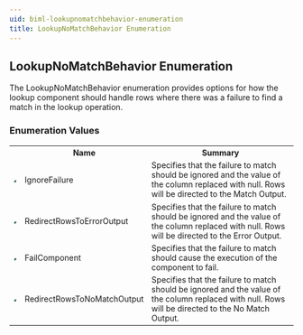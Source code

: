 ```yaml
---
uid: biml-lookupnomatchbehavior-enumeration
title: LookupNoMatchBehavior Enumeration
---
```


## LookupNoMatchBehavior Enumeration

<div class="LanguageSummary"><div class ="SummaryItem">The LookupNoMatchBehavior enumeration provides options for how the lookup component should handle rows where there was a failure to find a match in the lookup operation.</div></div>
<div class="EnumValueGroup">

### Enumeration Values

<table id="EnumValue" class="MemberList"><tbody><tr><th class="MemberTypeIconColumnHeader">&nbsp;</th><th class="MemberNameColumnHeader">Name</th><th class="MemberSummaryColumnHeader">Summary</th></tr><tr class="cd0"><td align="center" class="MemberTypeIcon"><img src="enumValue.png"></img></td><td class="MemberName">IgnoreFailure</td><td class="MemberSummary"><div class ="SummaryItem">Specifies that the failure to match should be ignored and the value of the column replaced with null.  Rows will be directed to the Match Output.</div></td></tr><tr class="cd1"><td align="center" class="MemberTypeIcon"><img src="enumValue.png"></img></td><td class="MemberName">RedirectRowsToErrorOutput</td><td class="MemberSummary"><div class ="SummaryItem">Specifies that the failure to match should be ignored and the value of the column replaced with null.  Rows will be directed to the Error Output.</div></td></tr><tr class="cd0"><td align="center" class="MemberTypeIcon"><img src="enumValue.png"></img></td><td class="MemberName">FailComponent</td><td class="MemberSummary"><div class ="SummaryItem">Specifies that the failure to match should cause the execution of the component to fail.</div></td></tr><tr class="cd1"><td align="center" class="MemberTypeIcon"><img src="enumValue.png"></img></td><td class="MemberName">RedirectRowsToNoMatchOutput</td><td class="MemberSummary"><div class ="SummaryItem">Specifies that the failure to match should be ignored and the value of the column replaced with null.  Rows will be directed to the No Match Output.</div></td></tr></tbody></table>
</div>